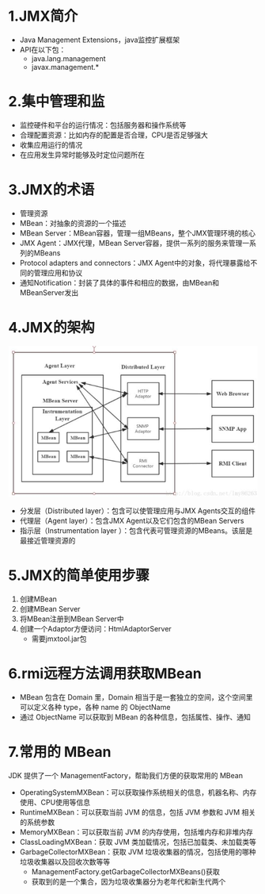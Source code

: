 # 1.JMX简介
- Java Management Extensions，java监控扩展框架
- API在以下包：
    - java.lang.management
    - javax.management.*

# 2.集中管理和监
- 监控硬件和平台的运行情况：包括服务器和操作系统等
- 合理配置资源：比如内存的配置是否合理，CPU是否足够强大
- 收集应用运行的情况
- 在应用发生异常时能够及时定位问题所在

# 3.JMX的术语
- 管理资源
- MBean：对抽象的资源的一个描述
- MBean Server：MBean容器，管理一组MBeans，整个JMX管理环境的核心
- JMX Agent：JMX代理，MBean Server容器，提供一系列的服务来管理一系列的MBeans
- Protocol adapters and connectors：JMX Agent中的对象，将代理暴露给不同的管理应用和协议
- 通知Notification：封装了具体的事件和相应的数据，由MBean和MBeanServer发出

# 4.JMX的架构
![](img/JMX架构图.jpg)
- 分发层（Distributed layer）：包含可以使管理应用与JMX Agents交互的组件
- 代理层（Agent layer）：包含JMX Agent以及它们包含的MBean Servers
- 指示层（Instrumentation layer ）：包含代表可管理资源的MBeans。该层是最接近管理资源的

# 5.JMX的简单使用步骤
1. 创建MBean
2. 创建MBean Server
3. 将MBean注册到MBean Server中
4. 创建一个Adaptor方便访问：HtmlAdaptorServer
    - 需要jmxtool.jar包

# 6.rmi远程方法调用获取MBean
- MBean 包含在 Domain 里，Domain 相当于是一套独立的空间，这个空间里可以定义各种 type，各种 name 的 ObjectName
- 通过 ObjectName 可以获取到 MBean 的各种信息，包括属性、操作、通知

# 7.常用的 MBean
JDK 提供了一个 ManagementFactory，帮助我们方便的获取常用的 MBean
- OperatingSystemMXBean：可以获取操作系统相关的信息，机器名称、内存使用、CPU使用等信息
- RuntimeMXBean：可以获取当前 JVM 的信息，包括 JVM 参数和 JVM 相关的系统参数
- MemoryMXBean：可以获取当前 JVM 的内存使用，包括堆内存和非堆内存
- ClassLoadingMXBean：获取 JVM 类加载情况，包括已加载类、未加载类等
- GarbageCollectorMXBean：获取 JVM 垃圾收集器的情况，包括使用的哪种垃圾收集器以及回收次数等等
    - ManagementFactory.getGarbageCollectorMXBeans()获取
    - 获取到的是一个集合，因为垃圾收集器分为老年代和新生代两个
